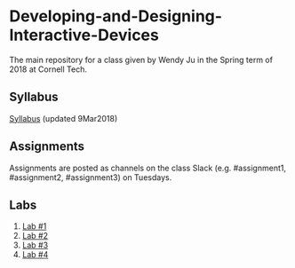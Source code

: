 # Developing-and-Designing-Interactive-Devices
The main repository for a class given by Wendy Ju in the Spring term of 2018 at Cornell Tech.

## Syllabus
[Syllabus](https://www.dropbox.com/s/20galuamifg2iky/DIDD_Syllabus.pdf?dl=0) (updated 9Mar2018)


## Assignments
Assignments are posted as channels on the class Slack (e.g. #assignment1, #assignment2, #assignment3) on Tuesdays.

## Labs

1. [Lab #1](https://github.com/FAR-Lab/Developing-and-Designing-Interactive-Devices/wiki/Lab-%231)
2. [Lab #2](https://github.com/FAR-Lab/Developing-and-Designing-Interactive-Devices/wiki/Lab-%232)
3. [Lab #3](https://github.com/FAR-Lab/Developing-and-Designing-Interactive-Devices/wiki/Lab3-Laser-Cutting-and-3d-Printing)
4. [Lab #4](https://github.com/FAR-Lab/Developing-and-Designing-Interactive-Devices/wiki/Lab-%234)
